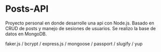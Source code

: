 # Posts-API

Proyecto personal en donde desarrolle una api con Node.js.
Basado en CRUD de posts y manejo de sesiones de usuarios. Se realizo la base de datos en MongoDB.


faker.js / bcrypt / express.js / mongoose / passport / slugify / yup
